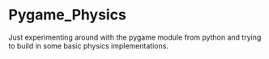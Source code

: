 # Pygame_Physics
Just experimenting around with the pygame module from python and trying to build in some basic physics implementations.
